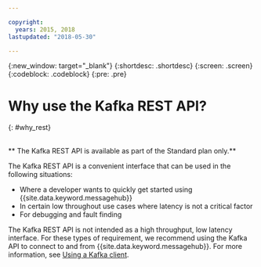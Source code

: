 ```yaml
---

copyright:
  years: 2015, 2018
lastupdated: "2018-05-30"

---
```


{:new_window: target="_blank"}
{:shortdesc: .shortdesc}
{:screen: .screen}
{:codeblock: .codeblock}
{:pre: .pre}

# Why use the Kafka REST API?
{: #why_rest}

<br/>
** The Kafka REST API is available as part of the Standard plan only.**
<br/>

The Kafka REST API is a convenient interface that can be used in the following situations:  

* Where a developer wants to quickly get started using {{site.data.keyword.messagehub}}
* In certain low throughout use cases where latency is not a critical factor
* For debugging and fault finding

The Kafka REST API is not intended as a high throughput, low latency interface. For these types of requirement, we recommend using the Kafka API to connect to and from {{site.data.keyword.messagehub}}. For more information, see [Using a Kafka client](/docs/services/MessageHub/messagehub050.html#kafka_using).


